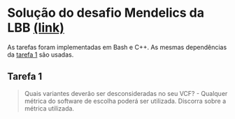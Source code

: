# Solução do desafio Mendelics da LBB [(link)](https://github.com/mendelics/lbb-mendelics-2021/blob/main/Dia_2/README.md)

As tarefas foram implementadas em Bash e C++. As mesmas dependências da [tarefa 1](../README.md) são usadas.

## Tarefa 1

> Quais variantes deverão ser desconsideradas no seu VCF? - Qualquer métrica do software de escolha poderá ser utilizada. Discorra sobre a métrica utilizada.


